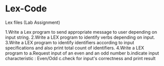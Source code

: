 # Lex-Code

Lex files (Lab Assignment)

1.Write a Lex program to send appropriate message to user depending on input string.
2.Write a LEX program to identify verbs depending on input.
3.Write a LEX program to identify identifiers according to input specifications and also print total count of identifiers.
4.Write a LEX program to 
a.Request input of an even and an odd number
b.indicate input characteristic : Even/Odd
c.check for input's correctness and print result
